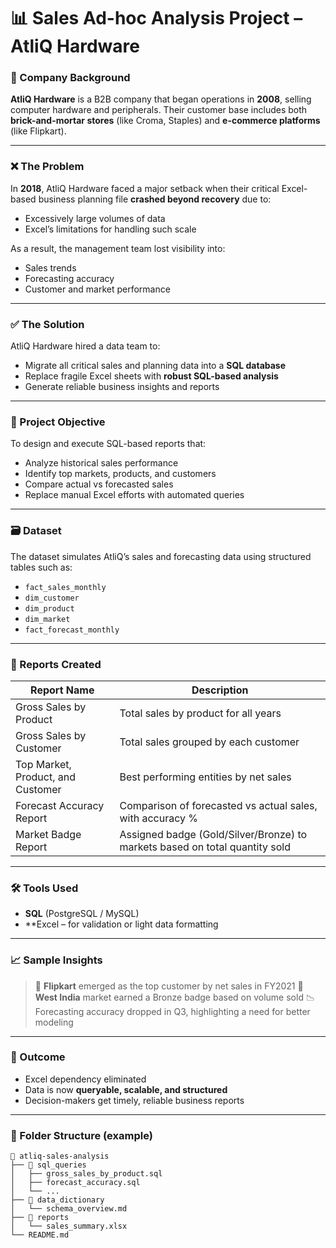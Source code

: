 # 📊 Sales Ad-hoc Analysis Project – AtliQ Hardware

### 🏢 Company Background

**AtliQ Hardware** is a B2B company that began operations in **2008**, selling computer hardware and peripherals. Their customer base includes both **brick-and-mortar stores** (like Croma, Staples) and **e-commerce platforms** (like Flipkart).

---

### ❌ The Problem

In **2018**, AtliQ Hardware faced a major setback when their critical Excel-based business planning file **crashed beyond recovery** due to:

* Excessively large volumes of data
* Excel’s limitations for handling such scale

As a result, the management team lost visibility into:

* Sales trends
* Forecasting accuracy
* Customer and market performance

---

### ✅ The Solution

AtliQ Hardware hired a data team to:

* Migrate all critical sales and planning data into a **SQL database**
* Replace fragile Excel sheets with **robust SQL-based analysis**
* Generate reliable business insights and reports

---

### 🎯 Project Objective

To design and execute SQL-based reports that:

* Analyze historical sales performance
* Identify top markets, products, and customers
* Compare actual vs forecasted sales
* Replace manual Excel efforts with automated queries

---

### 🗃️ Dataset

The dataset simulates AtliQ’s sales and forecasting data using structured tables such as:

* `fact_sales_monthly`
* `dim_customer`
* `dim_product`
* `dim_market`
* `fact_forecast_monthly`


---

### 📌 Reports Created

| Report Name                       | Description                                                                 |
| --------------------------------- | --------------------------------------------------------------------------- |
| Gross Sales by Product            | Total sales by product for all years                                        |
| Gross Sales by Customer           | Total sales grouped by each customer                                        |
| Top Market, Product, and Customer | Best performing entities by net sales                                       |
| Forecast Accuracy Report          | Comparison of forecasted vs actual sales, with accuracy %                   |
| Market Badge Report               | Assigned badge (Gold/Silver/Bronze) to markets based on total quantity sold |

---

### 🛠️ Tools Used

* **SQL** (PostgreSQL / MySQL)
* **Excel – for validation or light data formatting

---

### 📈 Sample Insights 

> 🥇 **Flipkart** emerged as the top customer by net sales in FY2021
> 🥉 **West India** market earned a Bronze badge based on volume sold
> 📉 Forecasting accuracy dropped in Q3, highlighting a need for better modeling

---

### 🚀 Outcome

* Excel dependency eliminated
* Data is now **queryable, scalable, and structured**
* Decision-makers get timely, reliable business reports

---

### 📂 Folder Structure (example)

```
📁 atliq-sales-analysis
├── 📁 sql_queries
│   ├── gross_sales_by_product.sql
│   ├── forecast_accuracy.sql
│   └── ...
├── 📁 data_dictionary
│   └── schema_overview.md
├── 📁 reports
│   └── sales_summary.xlsx
└── README.md
```

